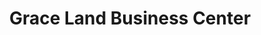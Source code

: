 ---
title: "Grace Land Business Center"
url: /zorzor/grace-land-business-center/
shop: Lebensmittel
---